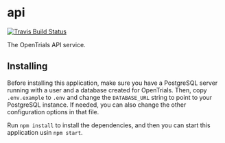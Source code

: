 # api

[![Travis Build Status](https://travis-ci.org/opentrials/api.svg?branch=master)](https://travis-ci.org/opentrials/api)

The OpenTrials API service.

## Installing

Before installing this application, make sure you have a PostgreSQL server
running with a user and a database created for OpenTrials. Then, copy
`.env.example` to `.env` and change the `DATABASE_URL` string to point to your
PostgreSQL instance. If needed, you can also change the other configuration
options in that file.

Run `npm install` to install the dependencies, and then you can start this
application usin `npm start`.
